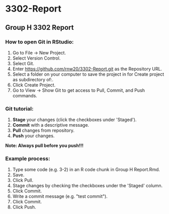 # 3302-Report

## Group H 3302 Report

### How to open Git in RStudio:
1. Go to File -> New Project.
2. Select Version Control.
3. Select Git.
4. Enter https://github.com/rnw20/3302-Report.git as the Repository URL.
5. Select a folder on your computer to save the project in for Create project as subdirectory of:.
6. Click Create Project.
7. Go to View -> Show Git to get access to Pull, Commit, and Push commands.

### Git tutorial:
1. **Stage** your changes (click the checkboxes under 'Staged').
2. **Commit** with a descriptive message.
3. **Pull** changes from repository.
4. **Push** your changes.

**Note: Always pull before you push!!!**

### Example process:
1. Type some code (e.g. 3-2) in an R code chunk in Group H Report.Rmd.
2. Save.
3. Click Pull.
4. Stage changes by checking the checkboxes under the 'Staged' column.
5. Click Commit.
6. Write a commit message (e.g. "test commit").
7. Click Commit.
8. Click Push.
